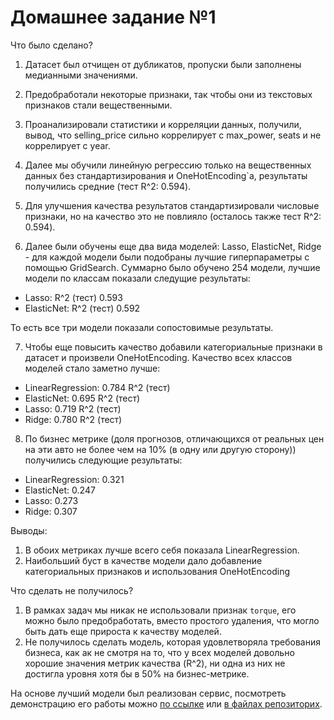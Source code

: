 # Домашнее задание №1

Что было сделано?

1. Датасет был отчищен от дубликатов, пропуски были заполнены медианными значениями.
2. Предобработали некоторые признаки, так чтобы они из текстовых признаков стали вещественными.
3. Проанализировали статистики и корреляции данных, получили, вывод, что selling_price сильно коррелирует c max_power, seats и не коррелирует с year.

4. Далее мы обучили линейную регрессию только на вещественных данных без стандартизирования и OneHotEncoding`а, результаты получились средние (тест R^2: 0.594).

5. Для улучшения качества результатов стандартизировали числовые признаки, но на качество это не повлияло (осталось также тест R^2: 0.594).

6. Далее были обучены еще два вида моделей: Lasso, ElasticNet, Ridge - для каждой модели были подобраны лучшие гиперпараметры с помощью GridSearch. Суммарно было обучено 254 модели, лучшие модели по классам показали следущие результаты:

* Lasso: R^2 (тест) 0.593
* ElasticNet: R^2 (тест) 0.592

То есть все три модели показали сопостовимые результаты.

7. Чтобы еще повысить качество добавили категориальные признаки в датасет и произвели OneHotEncoding. Качество всех классов моделей стало заметно лучше:

* LinearRegression: 0.784 R^2 (тест)
* ElasticNet: 0.695 R^2 (тест)
* Lasso: 0.719 R^2 (тест)
* Ridge: 0.780 R^2 (тест)

8. По бизнес метрике (доля прогнозов, отличающихся от реальных цен на эти авто не более чем на 10% (в одну или другую сторону)) получились следующие результаты:

* LinearRegression: 0.321
* ElasticNet: 0.247
* Lasso: 0.273
* Ridge: 0.307

Выводы:

1) В обоих метриках лучше всего себя показала LinearRegression.
2) Наибольший буст в качестве модели дало добавление категориальных признаков и использования OneHotEncoding

Что сделать не получилось?

1) В рамках задач мы никак не использовали признак `torque`, его можно было предобработать, вместо простого удаления, что могло быть дать еще прироста к качеству моделей.
2) Не получилось сделать модель, которая удовлетворяла требования бизнеса, как ак не смотря на то, что у всех моделей довольно хорошие значения метрик качества (R^2), ни одна из них не достигла уровня хотя бы в 50% на бизнес-метрике.

На основе лучший модели был реализован сервис, посмотреть демонстрацию его работы можно [по ссылке](https://youtu.be/6_PmHwndSbA) или [в файлах репозиторих](./sources/approvement.mp4).